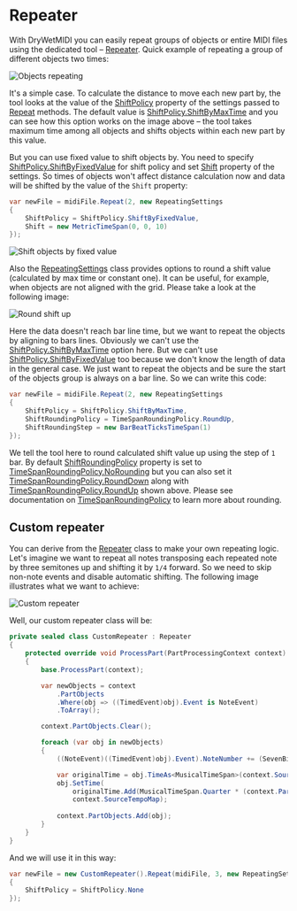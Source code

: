 ﻿---
uid: a_repeater
---

# Repeater

With DryWetMIDI you can easily repeat groups of objects or entire MIDI files using the dedicated tool – [Repeater](xref:Melanchall.DryWetMidi.Tools.Repeater). Quick example of repeating a group of different objects two times:

![Objects repeating](images/Repeater/Repeat.png)

It's a simple case. To calculate the distance to move each new part by, the tool looks at the value of the [ShiftPolicy](xref:Melanchall.DryWetMidi.Tools.RepeatingSettings.ShiftPolicy) property of the settings passed to [Repeat](xref:Melanchall.DryWetMidi.Tools.Repeater.Repeat*) methods. The default value is [ShiftPolicy.ShiftByMaxTime](xref:Melanchall.DryWetMidi.Tools.ShiftPolicy.ShiftByMaxTime) and you can see how this option works on the image above – the tool takes maximum time among all objects and shifts objects within each new part by this value.

But you can use fixed value to shift objects by. You need to specify [ShiftPolicy.ShiftByFixedValue](xref:Melanchall.DryWetMidi.Tools.ShiftPolicy.ShiftByFixedValue) for shift policy and set [Shift](xref:Melanchall.DryWetMidi.Tools.RepeatingSettings.Shift) property of the settings. So times of objects won't affect distance calculation now and data will be shifted by the value of the `Shift` property:

```csharp
var newFile = midiFile.Repeat(2, new RepeatingSettings
{
    ShiftPolicy = ShiftPolicy.ShiftByFixedValue,
    Shift = new MetricTimeSpan(0, 0, 10)
});
```

![Shift objects by fixed value](images/Repeater/ShiftByFixedValue.png)

Also the [RepeatingSettings](xref:Melanchall.DryWetMidi.Tools.RepeatingSettings) class provides options to round a shift value (calculated by max time or constant one). It can be useful, for example, when objects are not aligned with the grid. Please take a look at the following image:

![Round shift up](images/Repeater/RoundingUp.png)

Here the data doesn't reach bar line time, but we want to repeat the objects by aligning to bars lines. Obviously we can't use the [ShiftPolicy.ShiftByMaxTime](xref:Melanchall.DryWetMidi.Tools.ShiftPolicy.ShiftByMaxTime) option here. But we can't use [ShiftPolicy.ShiftByFixedValue](xref:Melanchall.DryWetMidi.Tools.ShiftPolicy.ShiftByFixedValue) too because we don't know the length of data in the general case. We just want to repeat the objects and be sure the start of the objects group is always on a bar line. So we can write this code:

```csharp
var newFile = midiFile.Repeat(2, new RepeatingSettings
{
    ShiftPolicy = ShiftPolicy.ShiftByMaxTime,
    ShiftRoundingPolicy = TimeSpanRoundingPolicy.RoundUp,
    ShiftRoundingStep = new BarBeatTicksTimeSpan(1)
});
```

We tell the tool here to round calculated shift value up using the step of `1` bar. By default [ShiftRoundingPolicy](xref:Melanchall.DryWetMidi.Tools.RepeatingSettings.ShiftRoundingPolicy) property is set to [TimeSpanRoundingPolicy.NoRounding](xref:Melanchall.DryWetMidi.Interaction.TimeSpanRoundingPolicy.NoRounding) but you can also set it [TimeSpanRoundingPolicy.RoundDown](xref:Melanchall.DryWetMidi.Interaction.TimeSpanRoundingPolicy.RoundDown) along with [TimeSpanRoundingPolicy.RoundUp](xref:Melanchall.DryWetMidi.Interaction.TimeSpanRoundingPolicy.RoundUp) shown above. Please see documentation on [TimeSpanRoundingPolicy](xref:Melanchall.DryWetMidi.Interaction.TimeSpanRoundingPolicy) to learn more about rounding.

## Custom repeater

You can derive from the [Repeater](xref:Melanchall.DryWetMidi.Tools.Repeater) class to make your own repeating logic. Let's imagine we want to repeat all notes transposing each repeated note by three semitones up and shifting it by `1/4` forward. So we need to skip non-note events and disable automatic shifting. The following image illustrates what we want to achieve:

![Custom repeater](images/Repeater/CustomRepeater.png)

Well, our custom repeater class will be:

```csharp
private sealed class CustomRepeater : Repeater
{
    protected override void ProcessPart(PartProcessingContext context)
    {
        base.ProcessPart(context);

        var newObjects = context
            .PartObjects
            .Where(obj => ((TimedEvent)obj).Event is NoteEvent)
            .ToArray();

        context.PartObjects.Clear();

        foreach (var obj in newObjects)
        {
            ((NoteEvent)((TimedEvent)obj).Event).NoteNumber += (SevenBitNumber)((context.PartIndex + 1) * 3);

            var originalTime = obj.TimeAs<MusicalTimeSpan>(context.SourceTempoMap);
            obj.SetTime(
                originalTime.Add(MusicalTimeSpan.Quarter * (context.PartIndex + 1), TimeSpanMode.TimeLength),
                context.SourceTempoMap);
            
            context.PartObjects.Add(obj);
        }
    }
}
```

And we will use it in this way:

```csharp
var newFile = new CustomRepeater().Repeat(midiFile, 3, new RepeatingSettings
{
    ShiftPolicy = ShiftPolicy.None
});
```